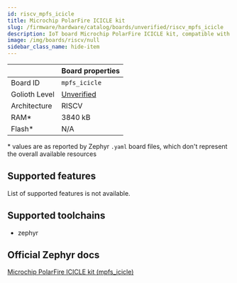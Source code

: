 ```yaml
---
id: riscv_mpfs_icicle
title: Microchip PolarFire ICICLE kit
slug: /firmware/hardware/catalog/boards/unverified/riscv_mpfs_icicle
description: IoT board Microchip PolarFire ICICLE kit, compatible with Golioth at unverified level.
image: /img/boards/riscv/null
sidebar_class_name: hide-item
---
```


[//]: # (This is an auto-generated file, do not edit! Changes to it will be lost upon re-generation)



|                | Board properties     |
| -------------  | -------------------- |
| Board ID       | `mpfs_icicle` |
| Golioth Level  | [Unverified](/firmware/hardware#unverified-boards) |
| Architecture   | RISCV |
| RAM*           | 3840 kB |
| Flash*         | N/A |

\* values are as reported by Zephyr `.yaml` board files, which don't represent the overall available resources



## Supported features

List of supported features is not available.

## Supported toolchains

* zephyr

## Official Zephyr docs

[Microchip PolarFire ICICLE kit (mpfs_icicle)](https://docs.zephyrproject.org/latest/boards/riscv/mpfs_icicle/doc/index.html)
